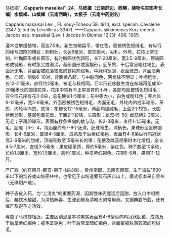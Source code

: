 马槟榔",
.**Capparis masaikai**",
**24．马槟榔（云南屏边、西畴，植物名实图考长编）水槟榔、山槟榔（云南西畴），太极子（云南中药别名）**

Capparis masaikai Levl., Fl. Kouy-Tcheou 59. 1914, excl. specim. Cavalerie 2347 (cited by Leveille as 3347). ——Capparis sikkimensis Kurz emend. Jacobs ssp. masaikai (Levl.) Jacobs in Blumea 12 (3): 496. 1965.

灌木或攀援植物，高达7.5米。新生枝略扁平，带红色，密被锈色短绒毛，有纵行的棱与凹陷的槽纹；刺粗壮，长达5毫米，基部膨大，尖利，外弯，花枝上常无刺。叶椭圆形或长圆形，有时椭圆状倒卵形，长7-20厘米，宽3.5-9厘米，顶端圆形或钝形，有时急尖或渐尖，基部圆形或宽楔形，近革质，干后常呈暗红褐色，表面近无毛，背面密被脱落较迟的锈色短绒毛，中脉稍宽阔，表面微凹，背面淡紫色，凸起，侧脉6-10对，背面微凸起，与中脉同色，网状脉不明显；叶柄粗壮，长12-21毫米，直径约2毫米，被毛与枝相同。亚伞形花序腋生或在枝端再组成10-20厘米长的圆锥花序，花序中常有不正常发育的小叶，各部均密被锈色短绒毛；亚伞形花序有花3-8朵，总花梗长1-5厘米；花中等大小，白色或粉红色；萼片长8-12毫米，宽5-8毫米，外面密被锈色短绒毛，内面无毛，外轮内凹成半球形，革质，内轮稍内凹，质薄；花瓣长12-15毫米，两面均被绒毛，上面2个较宽，长圆状倒卵形，基部包着花盘，下面2个较狭，长圆形；雄蕊45-50; 雌蕊柄2-3厘米，无毛；子房卵球形，表面有数条纵向的棱与沟，长2-3毫米，直径1-1.5毫米，无毛，胎座（3-）4，每胎座约有7-9个胚珠，胚珠弯生，珠柄长。果球形至近椭圆形，长4-6厘米，直径4-5厘米，成熟及干后紫红褐色，表面有4-8条纵行鸡冠状高3-6毫米的肋棱，顶端有数至15毫米长的喙；花梗及雌蕊柄果时木化增粗，全长4.5-7厘米，直径3-5毫米；果皮硬革质，厚约5毫米，紫红色。种子数至10余粒，长约1.8厘米，宽约1.5厘米，高约1厘米，种皮紫红褐色。花期5-6月，果期11-12月。

产广西（约在南丹-都安-南宁-线以西）、贵州南部、云南东南部，生于海拔1600米以下的沟谷或山坡密林中，也常见于山坡道旁及石灰岩山上。模式标本采自贵州（无确切产地）。

种子去皮入药，为“上清丸”的重要药源，因其性味先腥涩后回甜，放入口中咀嚼后，越饮水越甜，为清热解毒、生津润肺及清喉火的常用药。又据典籍所载，还有催产及避孕之功效。

与苦子马槟榔相近，主要区别点是本种果实表面有4-8条纵向鸡冠状肋棱，成熟及干后呈紫红褐色；被毛呈锈色；叶干后常呈暗红褐色，背面密被脱落较迟的短绒毛。
